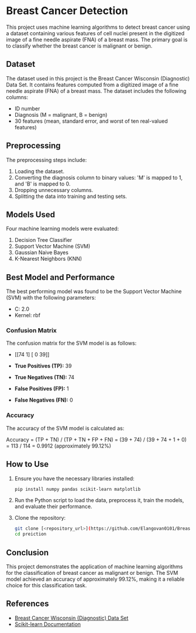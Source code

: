 # Breast Cancer Detection

This project uses machine learning algorithms to detect breast cancer using a dataset containing various features of cell nuclei present in the digitized image of a fine needle aspirate (FNA) of a breast mass. The primary goal is to classify whether the breast cancer is malignant or benign.

## Dataset

The dataset used in this project is the Breast Cancer Wisconsin (Diagnostic) Data Set. It contains features computed from a digitized image of a fine needle aspirate (FNA) of a breast mass. The dataset includes the following columns:

- ID number
- Diagnosis (M = malignant, B = benign)
- 30 features (mean, standard error, and worst of ten real-valued features)

## Preprocessing

The preprocessing steps include:
1. Loading the dataset.
2. Converting the diagnosis column to binary values: 'M' is mapped to 1, and 'B' is mapped to 0.
3. Dropping unnecessary columns.
4. Splitting the data into training and testing sets.

## Models Used

Four machine learning models were evaluated:
1. Decision Tree Classifier
2. Support Vector Machine (SVM)
3. Gaussian Naive Bayes
4. K-Nearest Neighbors (KNN)

## Best Model and Performance

The best performing model was found to be the Support Vector Machine (SVM) with the following parameters:
- C: 2.0
- Kernel: rbf

### Confusion Matrix

The confusion matrix for the SVM model is as follows:
- [[74 1]
[ 0 39]]



- **True Positives (TP):** 39
- **True Negatives (TN):** 74
- **False Positives (FP):** 1
- **False Negatives (FN):** 0

### Accuracy

The accuracy of the SVM model is calculated as:

Accuracy = (TP + TN) / (TP + TN + FP + FN)
= (39 + 74) / (39 + 74 + 1 + 0)
= 113 / 114
= 0.9912 (approximately 99.12%)


## How to Use

1. Ensure you have the necessary libraries installed:
    ```sh
    pip install numpy pandas scikit-learn matplotlib
    ```

2. Run the Python script to load the data, preprocess it, train the models, and evaluate their performance.

3. Clone the repository:
    ```sh
    git clone [<repository_url>](https://github.com/Elangovan0101/Breast-Cancer-Prediction.git)
    cd preiction
    ```

## Conclusion

This project demonstrates the application of machine learning algorithms for the classification of breast cancer as malignant or benign. The SVM model achieved an accuracy of approximately 99.12%, making it a reliable choice for this classification task.

## References

- [Breast Cancer Wisconsin (Diagnostic) Data Set](https://archive.ics.uci.edu/ml/datasets/Breast+Cancer+Wisconsin+(Diagnostic))
- [Scikit-learn Documentation](https://scikit-learn.org/stable/documentation.html)
